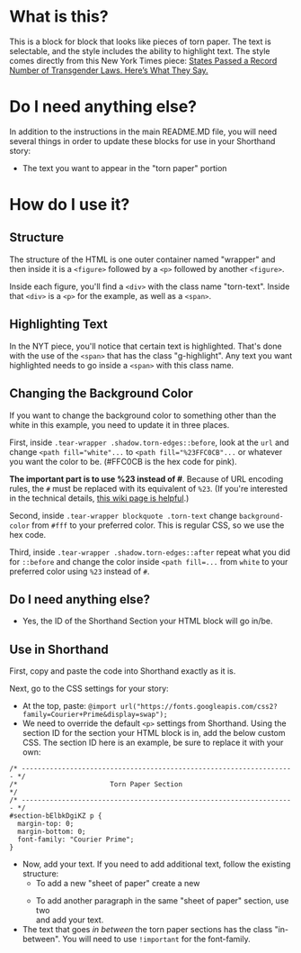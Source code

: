 # What is this?

This is a block for block that looks like pieces of torn paper. The text is selectable, and the style includes the ability to highlight text. The style comes directly from this New York Times piece: [States Passed a Record Number of Transgender Laws. Here’s What They Say.](https://www.nytimes.com/2023/06/27/us/transgender-laws-states.html)

# Do I need anything else?

In addition to the instructions in the main README.MD file, you will need several things in order to update these blocks for use in your Shorthand story:

- The text you want to appear in the "torn paper" portion

# How do I use it?

## Structure

The structure of the HTML is one outer container named "wrapper" and then inside it is a `<figure>` followed by a `<p>` followed by another `<figure>`.

Inside each figure, you'll find a `<div>` with the class name "torn-text". Inside that `<div>` is a `<p>` for the example, as well as a `<span>`.

## Highlighting Text

In the NYT piece, you'll notice that certain text is highlighted. That's done with the use of the `<span>` that has the class "g-highlight". Any text you want highlighted needs to go inside a `<span>` with this class name.

## Changing the Background Color

If you want to change the background color to something other than the white in this example, you need to update it in three places.

First, inside `.tear-wrapper .shadow.torn-edges::before`, look at the `url` and change `<path fill="white"...` to `<path fill="%23FFC0CB"...` or whatever you want the color to be. (#FFC0CB is the hex code for pink).

**The important part is to use %23 instead of #**. Because of URL encoding rules, the `#` must be replaced with its equivalent of `%23`. (If you're interested in the technical details, [this wiki page is helpful](https://en.wikipedia.org/wiki/Percent-encoding).)

Second, inside `.tear-wrapper blockquote .torn-text` change `background-color` from `#fff` to your preferred color. This is regular CSS, so we use the hex code.

Third, inside `.tear-wrapper .shadow.torn-edges::after` repeat what you did for `::before` and change the color inside `<path fill=...` from `white` to your preferred color using `%23` instead of `#`.

## Do I need anything else?

- Yes, the ID of the Shorthand Section your HTML block will go in/be.

## Use in Shorthand

First, copy and paste the code into Shorthand exactly as it is.

Next, go to the CSS settings for your story:

- At the top, paste: `@import url("https://fonts.googleapis.com/css2?family=Courier+Prime&display=swap");`
- We need to override the default `<p>` settings from Shorthand. Using the section ID for the section your HTML block is in, add the below custom CSS. The section ID here is an example, be sure to replace it with your own:

```
/* -------------------------------------------------------------------- */
/*                       Torn Paper Section                             */
/* -------------------------------------------------------------------- */
#section-bElbkDgiKZ p {
  margin-top: 0;
  margin-bottom: 0;
  font-family: "Courier Prime";
}
```

- Now, add your text. If you need to add additional text, follow the existing structure:
  - To add a new "sheet of paper" create a new <figure>
  - To add another paragraph in the same "sheet of paper" section, use two <br/> and add your text.
- The text that goes _in between_ the torn paper sections has the class "in-between". You will need to use `!important` for the font-family.
